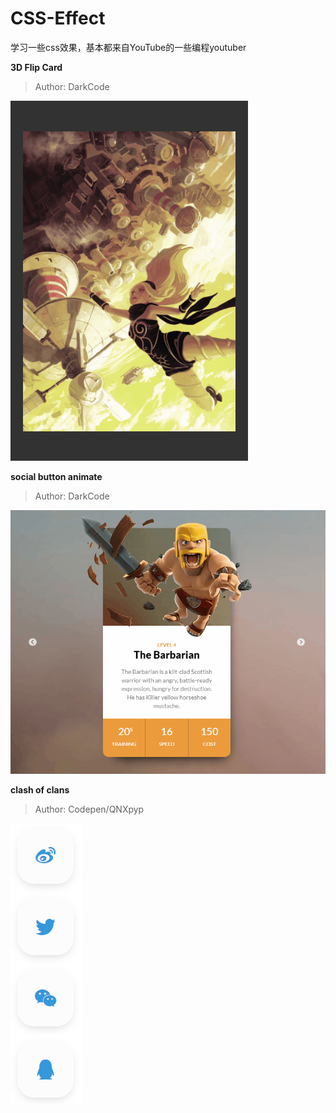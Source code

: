 # CSS-Effect
学习一些css效果，基本都来自YouTube的一些编程youtuber

**3D Flip Card**

> Author: DarkCode

![3D Flip Card](https://github.com/LLwyct/CSS-Effect/blob/master/doc/asset/3D%20Flip%20Card%20.gif)


**social button animate**

> Author: DarkCode

![social button animate](https://github.com/LLwyct/CSS-Effect/blob/master/doc/asset/clash%20of%20clans.gif)


**clash of clans**

> Author: Codepen/QNXpyp

![clash of clans](https://github.com/LLwyct/CSS-Effect/blob/master/doc/asset/social%20button%20animate.gif)
